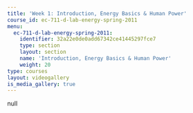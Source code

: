 ```yaml
---
title: 'Week 1: Introduction, Energy Basics & Human Power'
course_id: ec-711-d-lab-energy-spring-2011
menu:
  ec-711-d-lab-energy-spring-2011:
    identifier: 32a22e0de0add67342ce41445297fce7
    type: section
    layout: section
    name: 'Introduction, Energy Basics & Human Power'
    weight: 20
type: courses
layout: videogallery
is_media_gallery: true
---
```

null